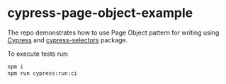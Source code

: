 # cypress-page-object-example

The repo demonstrates how to use Page Object pattern for writing using [Cypress](https://www.cypress.io/) and [cypress-selectors](https://github.com/anton-kravchenko/cypress-selectors) package.

To execute tests run:

```sh
npm i
npm run cypress:run:ci
```
